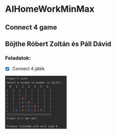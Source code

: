 # AIHomeWorkMinMax

## Connect 4 game
## Böjthe Róbert Zoltán és Páll Dávid

### Feladatok:
-[x] Connect 4 játék
    
    
    
<img src="gameplayscreen.jpg" alt="drawing" width="200"/>
